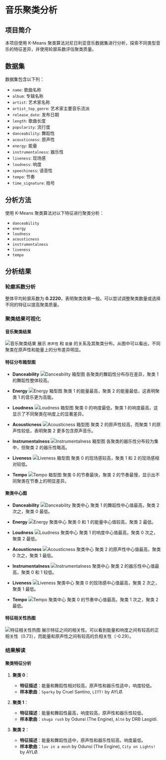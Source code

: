 # 音乐聚类分析

## 项目简介
本项目使用 K-Means 聚类算法对尼日利亚音乐数据集进行分析，探索不同类型音乐的特征差异，并使用轮廓系数评估聚类质量。

## 数据集
数据集包含以下列：
- `name`: 歌曲名称
- `album`: 专辑名称
- `artist`: 艺术家名称
- `artist_top_genre`: 艺术家主要音乐流派
- `release_date`: 发布日期
- `length`: 歌曲长度
- `popularity`: 流行度
- `danceability`: 舞蹈性
- `acousticness`: 原声性
- `energy`: 能量
- `instrumentalness`: 器乐性
- `liveness`: 现场感
- `loudness`: 响度
- `speechiness`: 语音性
- `tempo`: 节奏
- `time_signature`: 拍号

## 分析方法
使用 K-Means 聚类算法对以下特征进行聚类分析：
- `danceability`
- `energy`
- `loudness`
- `acousticness`
- `instrumentalness`
- `liveness`
- `tempo`

## 分析结果

### 轮廓系数分析
整体平均轮廓系数为 **0.2220**，表明聚类效果一般。可以尝试调整聚类数量或选择不同的特征以提高聚类质量。

### 聚类结果可视化

#### 音乐聚类结果
![音乐聚类结果](images/音乐聚类结果.png)
展示 `原声性` 和 `能量` 的关系及其聚类分布。从图中可以看出，不同聚类在原声性和能量上的分布差异明显。

#### 特征分布箱型图
- **Danceability**
  ![Danceability 箱型图](images/danceability_箱型图.png)
  各聚类的舞蹈性分布存在差异，聚类 1 的舞蹈性整体较高。

- **Energy**
  ![Energy 箱型图](images/energy_箱型图.png)
  聚类 1 的能量最高，聚类 2 的能量最低，这表明聚类 1 的音乐更为高能。

- **Loudness**
  ![Loudness 箱型图](images/loudness_箱型图.png)
  聚类 0 的响度最低，聚类 1 的响度最高，这显示了不同聚类在响度上的显著差异。

- **Acousticness**
  ![Acousticness 箱型图](images/acousticness_箱型图.png)
  聚类 2 的原声性较高，而聚类 1 的原声性较低，表明聚类 2 更多包含原声音乐。

- **Instrumentalness**
  ![Instrumentalness 箱型图](images/instrumentalness_箱型图.png)
  各聚类的器乐性分布较为集中，但聚类 2 的器乐性略高。

- **Liveness**
  ![Liveness 箱型图](images/liveness_箱型图.png)
  聚类 0 的现场感较高，聚类 1 和 2 的现场感相对较低。

- **Tempo**
  ![Tempo 箱型图](images/tempo_箱型图.png)
  聚类 0 的节奏最快，聚类 2 的节奏最慢，显示出不同聚类在节奏上的明显差异。

#### 聚类中心图
- **Danceability**
  ![Danceability 聚类中心](images/danceability_聚类中心.png)
  聚类 1 的舞蹈性中心值最高，聚类 2 次之，聚类 0 最低。

- **Energy**
  ![Energy 聚类中心](images/energy_聚类中心.png)
  聚类 0 和 1 的能量中心值较高，聚类 2 最低。

- **Loudness**
  ![Loudness 聚类中心](images/loudness_聚类中心.png)
  聚类 1 的响度中心值最高，聚类 0 次之，聚类 2 最低。

- **Acousticness**
  ![Acousticness 聚类中心](images/acousticness_聚类中心.png)
  聚类 2 的原声性中心值最高，聚类 0 次之，聚类 1 最低。

- **Instrumentalness**
  ![Instrumentalness 聚类中心](images/instrumentalness_聚类中心.png)
  聚类 2 的器乐性中心值最高，聚类 0 和 1 较低。

- **Liveness**
  ![Liveness 聚类中心](images/liveness_聚类中心.png)
  聚类 0 的现场感中心值最高，聚类 2 次之，聚类 1 最低。

- **Tempo**
  ![Tempo 聚类中心](images/tempo_聚类中心.png)
  聚类 0 的节奏中心值最高，聚类 1 次之，聚类 2 最低。

#### 特征相关性热图
![特征相关性热图](images/特征相关性热图.png)
展示特征之间的相关性。可以看到能量和响度之间有较高的正相关性（0.73），而能量和原声性之间有较高的负相关性（-0.29）。

### 结果解读

#### 聚类特征分析
1. **聚类 0**：
   - **特征描述**：能量和舞蹈性相对较高，原声性和器乐性适中，响度较低。
   - **样本歌曲**：`Sparky` by Cruel Santino, `LITT!` by AYLØ.

2. **聚类 1**：
   - **特征描述**：能量和舞蹈性最高，响度较高，原声性和器乐性较低。
   - **样本歌曲**：`shuga rush` by Odunsi (The Engine), `Alté` by DRB Lasgidi.

3. **聚类 2**：
   - **特征描述**：能量和舞蹈性适中，原声性和器乐性较高，响度最低。
   - **样本歌曲**：`luv in a mosh` by Odunsi (The Engine), `City on Lights!` by AYLØ.